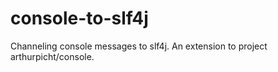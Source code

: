 # console-to-slf4j
Channeling console messages to slf4j. An extension to project arthurpicht/console.
